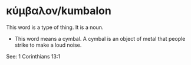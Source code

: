 # κύμβαλον/kumbalon
This word is a type of thing. It is a noun.
* This word means a cymbal. A cymbal is an object of metal that people strike to make a loud noise.

See: 1 Corinthians 13:1
